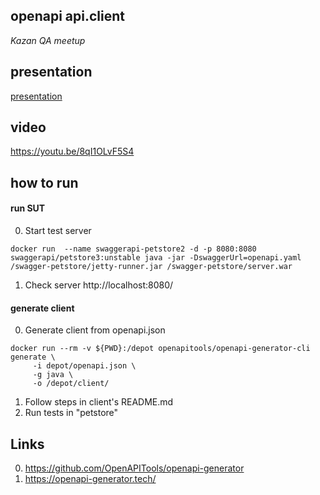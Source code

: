 ## openapi api.client
_Kazan QA meetup_

## presentation
[presentation](https://docs.google.com/presentation/d/1obNE39mek5xZFz2g_NLse1w38ashupXYPFd4t1k6pCA/edit?usp=sharing)
## video
https://youtu.be/8qI1OLvF5S4
## how to run

#### run SUT

0. Start test server 
```
docker run  --name swaggerapi-petstore2 -d -p 8080:8080 swaggerapi/petstore3:unstable java -jar -DswaggerUrl=openapi.yaml /swagger-petstore/jetty-runner.jar /swagger-petstore/server.war
```
1. Check server http://localhost:8080/

#### generate client

0. Generate client from openapi.json
```
docker run --rm -v ${PWD}:/depot openapitools/openapi-generator-cli generate \
     -i depot/openapi.json \
     -g java \
     -o /depot/client/
```
1. Follow steps in client's README.md
2. Run tests in "petstore"

## Links
0. https://github.com/OpenAPITools/openapi-generator
1. https://openapi-generator.tech/

